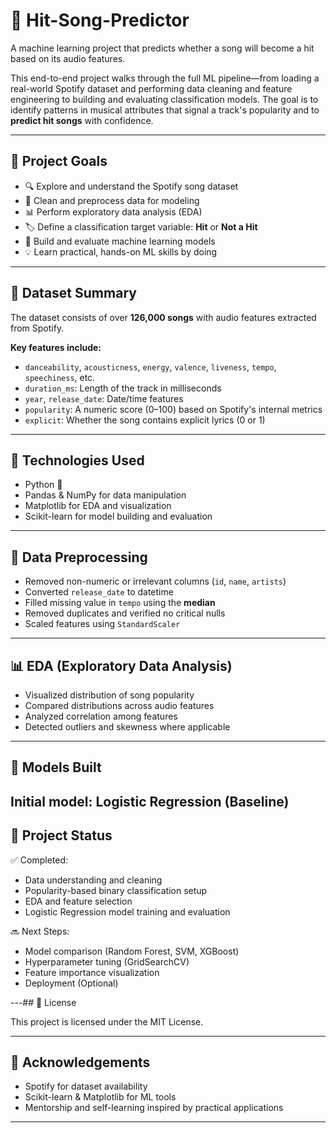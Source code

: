 # 🎵 Hit-Song-Predictor

A machine learning project that predicts whether a song will become a hit based on its audio features.

This end-to-end project walks through the full ML pipeline—from loading a real-world Spotify dataset and performing data cleaning and feature engineering to building and evaluating classification models. The goal is to identify patterns in musical attributes that signal a track's popularity and to **predict hit songs** with confidence.

---

## 🚀 Project Goals

- 🔍 Explore and understand the Spotify song dataset  
- 🧼 Clean and preprocess data for modeling  
- 📊 Perform exploratory data analysis (EDA)  
- 🏷️ Define a classification target variable: **Hit** or **Not a Hit**  
- 🤖 Build and evaluate machine learning models  
- 💡 Learn practical, hands-on ML skills by doing  

---

## 📁 Dataset Summary

The dataset consists of over **126,000 songs** with audio features extracted from Spotify.

**Key features include:**
- `danceability`, `acousticness`, `energy`, `valence`, `liveness`, `tempo`, `speechiness`, etc.  
- `duration_ms`: Length of the track in milliseconds  
- `year`, `release_date`: Date/time features  
- `popularity`: A numeric score (0–100) based on Spotify's internal metrics  
- `explicit`: Whether the song contains explicit lyrics (0 or 1)  

---

## 🧰 Technologies Used

- Python 🐍  
- Pandas & NumPy for data manipulation  
- Matplotlib for EDA and visualization  
- Scikit-learn for model building and evaluation  

---

## 🧹 Data Preprocessing

- Removed non-numeric or irrelevant columns (`id`, `name`, `artists`)  
- Converted `release_date` to datetime  
- Filled missing value in `tempo` using the **median**  
- Removed duplicates and verified no critical nulls  
- Scaled features using `StandardScaler`  

---

## 📊 EDA (Exploratory Data Analysis)

- Visualized distribution of song popularity  
- Compared distributions across audio features  
- Analyzed correlation among features  
- Detected outliers and skewness where applicable  

---

## 🧠 Models Built

Initial model: **Logistic Regression** (Baseline)
---

## 🏁 Project Status

✅ Completed:
- Data understanding and cleaning  
- Popularity-based binary classification setup  
- EDA and feature selection  
- Logistic Regression model training and evaluation  

🔜 Next Steps:
- Model comparison (Random Forest, SVM, XGBoost)  
- Hyperparameter tuning (GridSearchCV)  
- Feature importance visualization  
- Deployment (Optional)  

---## 📜 License

This project is licensed under the MIT License.

---

## 🙌 Acknowledgements

- Spotify for dataset availability  
- Scikit-learn & Matplotlib for ML tools  
- Mentorship and self-learning inspired by practical applications  

---
